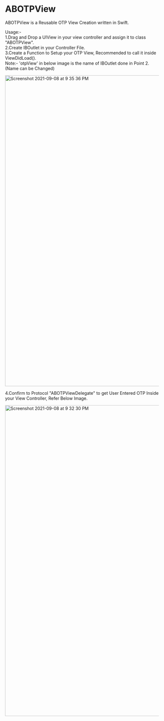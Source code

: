 
# ABOTPView

ABOTPView is a Reusable OTP View Creation written in Swift.<br />

Usage:-<br />
1.Drag and Drop a UIView in your view controller and assign it to class "ABOTPView".<br />
2.Create IBOutlet in your Controller File.<br />
3.Create a Function to Setup your OTP View, Recommended to call it inside ViewDidLoad().<br />
Note:- 'otpView' in below image is the name of IBOutlet done in Point 2.(Name can be Changed)<br />

<img width="1017" alt="Screenshot 2021-09-08 at 9 35 36 PM" src="https://user-images.githubusercontent.com/30545415/132544832-0f69ff27-e2e9-485b-b80e-6dbd485d7059.png">

4.Confirm to Protocol "ABOTPViewDelegate" to get User Entered OTP Inside your View Controller, Refer Below Image.<br />

<img width="1017" alt="Screenshot 2021-09-08 at 9 32 30 PM" src="https://user-images.githubusercontent.com/30545415/132544322-71361da2-3244-49eb-a544-39c7860bf3fc.png">


